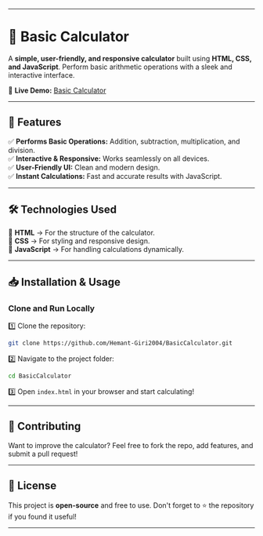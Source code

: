
---

# 🧮 Basic Calculator  

A **simple, user-friendly, and responsive calculator** built using **HTML, CSS, and JavaScript**. Perform basic arithmetic operations with a sleek and interactive interface.  

🚀 **Live Demo:** [Basic Calculator](https://hemant-giri2004.github.io/BasicCalculator/)  

---

## 🎯 Features  
✅ **Performs Basic Operations:** Addition, subtraction, multiplication, and division.  
✅ **Interactive & Responsive:** Works seamlessly on all devices.  
✅ **User-Friendly UI:** Clean and modern design.  
✅ **Instant Calculations:** Fast and accurate results with JavaScript.  

---

## 🛠️ Technologies Used  
🔹 **HTML** → For the structure of the calculator.  
🔹 **CSS** → For styling and responsive design.  
🔹 **JavaScript** → For handling calculations dynamically.  

---

## 📥 Installation & Usage  
### Clone and Run Locally  
1️⃣ Clone the repository:  
   ```sh
   git clone https://github.com/Hemant-Giri2004/BasicCalculator.git
   ```
2️⃣ Navigate to the project folder:  
   ```sh
   cd BasicCalculator
   ```
3️⃣ Open `index.html` in your browser and start calculating!  

---

## 🌟 Contributing  
Want to improve the calculator? Feel free to fork the repo, add features, and submit a pull request!  

---

## 📜 License  
This project is **open-source** and free to use. Don't forget to ⭐ the repository if you found it useful!  

---

